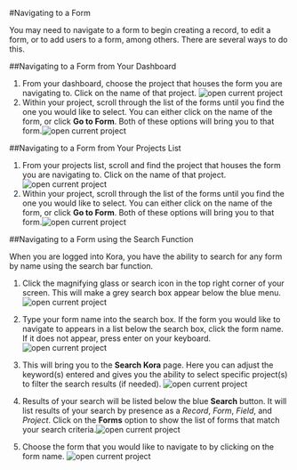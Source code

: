 #Navigating to a Form

You may need to navigate to a form to begin creating a record, to edit a form, or to add users to a form, among others. There are several ways to do this. 

##Navigating to a Form from Your Dashboard

1. From your dashboard, choose the project that houses the form you are navigating to. Click on the name of that project. ![open current project](/forms-img/navigating_to_a_form_1_annotated.png "Step 1")
2. Within your project, scroll through the list of the forms until you find the one you would like to select. You can either click on the name of the form, or click **Go to Form**. Both of these options will bring you to that form.![open current project](/forms-img/navigating_to_a_form_2_annotated.png "Step 2")

##Navigating to a Form from Your Projects List

1. From your projects list, scroll and find the project that houses the form you are navigating to. Click on the name of that project. ![open current project](/forms-img/navigating_to_a_form_3_annotated.png "Step 1")
2. Within your project, scroll through the list of the forms until you find the one you would like to select. You can either click on the name of the form, or click **Go to Form**. Both of these options will bring you to that form.![open current project](/forms-img/navigating_to_a_form_2_annotated.png "Step 2")

##Navigating to a Form using the Search Function

When you are logged into Kora, you have the ability to search for any form by name using the search bar function. 

1. Click the magnifying glass or search icon in the top right corner of your screen. This will make a grey search box appear below the blue menu. ![open current project](/forms-img/navigating_to_a_form_4_annotated.png "Step 1")

2. Type your form name into the search box. If the form you would like to navigate to appears in a list below the search box, click the form name. If it does not appear, press enter on your keyboard. ![open current project](/forms-img/navigating_to_a_form_5_annotated.png "Step 2")

3. This will bring you to the **Search Kora** page. Here you can adjust the keyword(s) entered and gives you the ability to select specific project(s) to filter the search results (if needed). ![open current project](/forms-img/navigating_to_a_form_6_annotated.png "Step 3")

4. Results of your search will be listed below the blue **Search** button. It will list results of your search by presence as a *Record*, *Form*, *Field*, and *Project*. Click on the **Forms** option to show the list of forms that match your search criteria.![open current project](/forms-img/navigating_to_a_form_7_annotated.png "Step 4")

5. Choose the form that you would like to navigate to by clicking on the form name. ![open current project](/forms-img/navigating_to_a_form_8_annotated.png "Step 5")